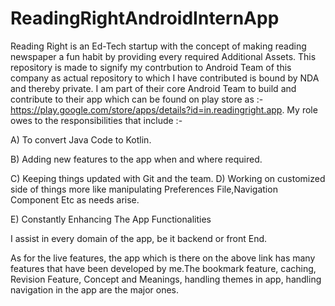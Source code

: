 # ReadingRightAndroidInternApp

Reading Right is an Ed-Tech startup with the concept of making reading newspaper a fun habit by providing every required Additional Assets. This repository is made to signify my contrbution to Android Team of this company as actual repository to which I have contributed is bound by NDA and thereby private. I am part of their core Android Team to build and contribute to their app which can be found on play store as :- https://play.google.com/store/apps/details?id=in.readingright.app. My role owes to the responsibilities that include :-


A) To convert Java Code to Kotlin.

B) Adding new features to the app when and where required.

C) Keeping things updated with Git and the team.
D) Working on customized side of things more like manipulating Preferences File,Navigation Component Etc as needs arise.

E) Constantly Enhancing The App Functionalities

I assist in every domain of the app, be it backend or front End.


As for the live features, the app which is there on the above link has many features that have been developed by me.The bookmark feature, caching, Revision Feature, Concept and Meanings, handling themes in app, handling navigation in the app are the major ones.
